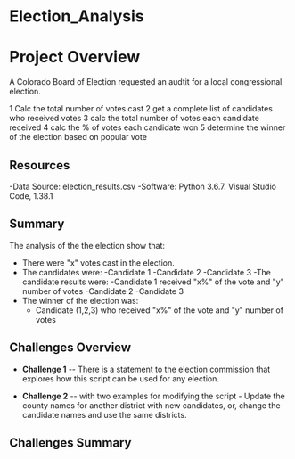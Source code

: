 # Election_Analysis

# Project Overview
A Colorado Board of Election requested an audtit for a local congressional election. 

1 Calc the total number of votes cast
2 get a complete list of candidates who received votes
3 calc the total number of votes each candidate received
4 calc the % of votes each candidate won
5 determine the winner of the election based on popular vote

## Resources
-Data Source: election_results.csv
-Software: Python 3.6.7. Visual Studio Code, 1.38.1

## Summary
The analysis of the the election show that:
- There were "x" votes cast in the election.
- The candidates were:
    -Candidate 1
    -Candidate 2
    -Candidate 3
-The candidate results were:
    -Candidate 1 received "x%" of the vote and "y" number of votes
    -Candidate 2
    -Candidate 3
- The winner of the election was:
     - Candidate (1,2,3) who received "x%" of the vote and "y" number of votes

## Challenges Overview

- **Challenge 1**
-- There is a statement to the election commission that explores how this script can be used for any election. 

- **Challenge 2**
-- with two examples for modifying the script - Update the county names for another district with new candidates, or, change the candidate names and use the same districts. 

## Challenges Summary

